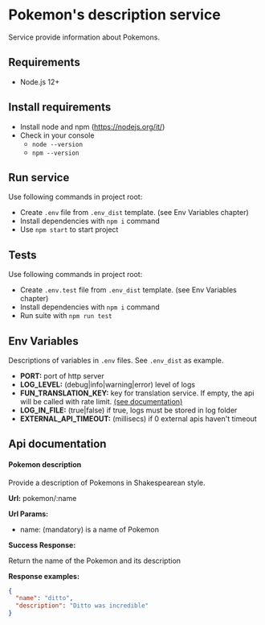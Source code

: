 # Pokemon's description service
Service provide information about Pokemons. 


## Requirements
* Node.js 12+

## Install requirements

* Install node and npm (https://nodejs.org/it/)
* Check in your console
    * `node --version`
    * `npm --version`

## Run service

Use following commands in project root:

* Create `.env` file from `.env_dist` template. (see Env Variables chapter)
* Install dependencies with `npm i` command
* Use `npm start` to start project 

## Tests

Use following commands in project root:

* Create `.env.test` file from `.env_dist` template. (see Env Variables chapter)
* Install dependencies with `npm i` command
* Run suite with `npm run test`

## Env Variables

Descriptions of variables in `.env` files. See `.env_dist` as example.

* **PORT:** port of http server
* **LOG_LEVEL:** (debug|info|warning|error) level of logs 
* **FUN_TRANSLATION_KEY:** key for translation service. If empty, the api will be called with rate limit. [(see documentation)](https://funtranslations.com/api/shakespeare)
* **LOG_IN_FILE:** (true|false) if true, logs must be stored in log folder
* **EXTERNAL_API_TIMEOUT:** (millisecs) if 0 external apis haven't timeout


## Api documentation

#### Pokemon description
Provide a description of Pokemons in Shakespearean style.

**Url:** pokemon/:name

**Url Params:**
* name: (mandatory) is a name of Pokemon

**Success Response:**

Return the name of the Pokemon and its description

**Response examples:**

```json
{
  "name": "ditto",
  "description": "Ditto was incredible"
}
```
